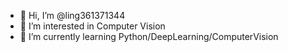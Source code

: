 - 👋 Hi, I’m @ling361371344
- 👀 I’m interested in Computer Vision
- 🌱 I’m currently learning Python/DeepLearning/ComputerVision


<!---
ling361371344/ling361371344 is a ✨ special ✨ repository because its `README.md` (this file) appears on your GitHub profile.
You can click the Preview link to take a look at your changes.
--->
